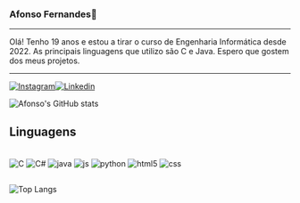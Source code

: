 
### Afonso Fernandes👋
--- 
Olá! Tenho 19 anos e estou a tirar o curso de Engenharia Informática desde 2022. As principais linguagens que utilizo são C e Java. Espero que gostem dos meus projetos.


---
[![Instagram](https://img.shields.io/badge/Instagram-E4405F?style=for-the-badge&logo=instagram&logoColor=white)](https://www.instagram.com/_afonsofernandes/)[![Linkedin](https://img.shields.io/badge/LinkedIn-0077B5?style=for-the-badge&logo=linkedin&logoColor=white)](https://www.linkedin.com/in/afernandes28/)

![Afonso's GitHub stats](https://github-readme-stats.vercel.app/api?username=Gongas28&show_icons=true&theme=highcontrast)

## Linguagens

<div style="display: inline_block"><br/>
 <img align="center" alt="C" src="https://img.shields.io/badge/C-00599C?style=for-the-badge&logo=c&logoColor=white" />

 <img align="center" alt="C#" src="https://img.shields.io/badge/C%23-239120?style=for-the-badge&logo=c-sharp&logoColor=whit" />

 <img align="center" alt="java" src="https://img.shields.io/badge/Java-ED8B00?style=for-the-badge&logo=openjdk&logoColor=white" />

 <img align="center" alt="js" src="https://img.shields.io/badge/JavaScript-F7DF1E?style=for-the-badge&logo=javascript&logoColor=black" />

 <img align="center" alt="python" src="https://img.shields.io/badge/Python-3776AB?style=for-the-badge&logo=python&logoColor=white" />

 <img align="center" alt="html5" src="https://img.shields.io/badge/HTML5-E34F26?style=for-the-badge&logo=html5&logoColor=white" />

 <img align="center" alt="css" src="https://img.shields.io/badge/CSS3-1572B6?style=for-the-badge&logo=css3&logoColor=white" />

<div>

##

![Top Langs](https://github-readme-stats.vercel.app/api/top-langs/?username=Gongas28&layout=compact)
